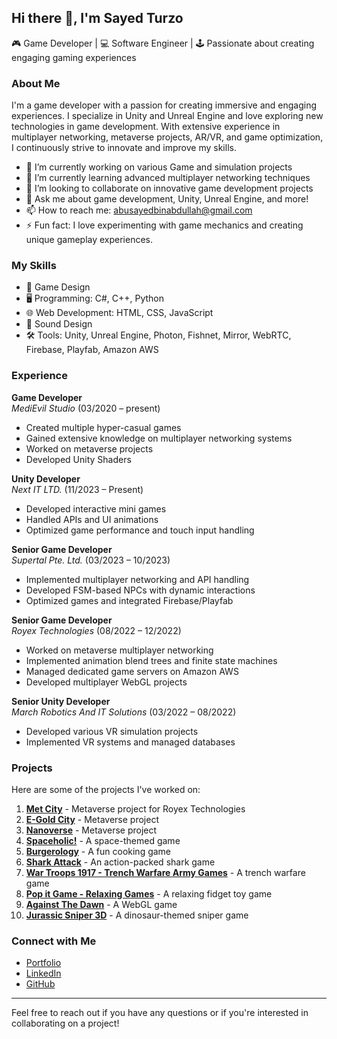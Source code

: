 ## Hi there 👋, I'm Sayed Turzo

🎮 Game Developer | 💻 Software Engineer | 🕹️ Passionate about creating engaging gaming experiences

### About Me
I'm a game developer with a passion for creating immersive and engaging experiences. I specialize in Unity and Unreal Engine and love exploring new technologies in game development. With extensive experience in multiplayer networking, metaverse projects, AR/VR, and game optimization, I continuously strive to innovate and improve my skills.

- 🔭 I’m currently working on various Game and simulation projects
- 🌱 I’m currently learning advanced multiplayer networking techniques
- 👯 I’m looking to collaborate on innovative game development projects
- 💬 Ask me about game development, Unity, Unreal Engine, and more!
- 📫 How to reach me: abusayedbinabdullah@gmail.com
- ⚡ Fun fact: I love experimenting with game mechanics and creating unique gameplay experiences.

### My Skills
- 🎨 Game Design
- 🖥️ Programming: C#, C++, Python
- 🌐 Web Development: HTML, CSS, JavaScript
- 🎵 Sound Design
- 🛠️ Tools: Unity, Unreal Engine, Photon, Fishnet, Mirror, WebRTC, Firebase, Playfab, Amazon AWS

### Experience

**Game Developer**  
*MediEvil Studio* (03/2020 – present)  
- Created multiple hyper-casual games
- Gained extensive knowledge on multiplayer networking systems
- Worked on metaverse projects
- Developed Unity Shaders

**Unity Developer**  
*Next IT LTD.* (11/2023 – Present)  
- Developed interactive mini games
- Handled APIs and UI animations
- Optimized game performance and touch input handling

**Senior Game Developer**  
*Supertal Pte. Ltd.* (03/2023 – 10/2023)  
- Implemented multiplayer networking and API handling
- Developed FSM-based NPCs with dynamic interactions
- Optimized games and integrated Firebase/Playfab

**Senior Game Developer**  
*Royex Technologies* (08/2022 – 12/2022)  
- Worked on metaverse multiplayer networking
- Implemented animation blend trees and finite state machines
- Managed dedicated game servers on Amazon AWS
- Developed multiplayer WebGL projects

**Senior Unity Developer**  
*March Robotics And IT Solutions* (03/2022 – 08/2022)  
- Developed various VR simulation projects
- Implemented VR systems and managed databases

### Projects
Here are some of the projects I've worked on:

1. **[Met City](https://metcity.xyz/)** - Metaverse project for Royex Technologies
2. **[E-Gold City](https://metaverse.egold.farm/)** - Metaverse project
3. **[Nanoverse](https://nanoverse.io/)** - Metaverse project
4. **[Spaceholic!](https://play.google.com/store/apps/details?id=com.medievilstudio.spaceholic)** - A space-themed game
5. **[Burgerology](https://play.google.com/store/apps/details?id=com.medievil.burgerology)** - A fun cooking game
6. **[Shark Attack](https://play.google.com/store/apps/details?id=com.fpg.sharkattack)** - An action-packed shark game
7. **[War Troops 1917 - Trench Warfare Army Games](https://play.google.com/store/apps/details?id=com.wartroops1917.trench.warfare)** - A trench warfare game
8. **[Pop it Game - Relaxing Games](https://play.google.com/store/apps/details?id=com.hd.fidgettrading.popit.fidgettoys.calminggame)** - A relaxing fidget toy game
9. **[Against The Dawn](https://medievilstudio.itch.io/against-the-dawn-3d-webgl)** - A WebGL game
10. **[Jurassic Sniper 3D](https://play.google.com/store/apps/details?id=com.funvai.jseasniper&hl=en&gl=USl)** - A dinosaur-themed sniper game

### Connect with Me
- [Portfolio](https://sites.google.com/view/sayedturzo/)
- [LinkedIn](https://www.linkedin.com/in/sayedturzo/)
- [GitHub](https://github.com/SayedTurzo)

---

Feel free to reach out if you have any questions or if you're interested in collaborating on a project!
